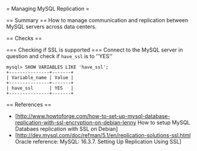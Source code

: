 = Managing MySQL Replication =

== Summary ==
How to manage communication and replication between MySQL servers across data centers.

== Checks ==

=== Checking if SSL is supported ===
Connect to the MySQL server in question and check if <code>have_ssl</code> is to ''YES''

    mysql> SHOW VARIABLES LIKE 'have_ssl';
    +---------------+-------+
    | Variable_name | Value |
    +---------------+-------+
    | have_ssl      | YES   |
    +---------------+-------+


== References ==
* [http://www.howtoforge.com/how-to-set-up-mysql-database-replication-with-ssl-encryption-on-debian-lenny How to setup MySQL Databaes replication with SSL on Debian]
* [http://dev.mysql.com/doc/refman/5.1/en/replication-solutions-ssl.html Oracle reference: MySQL: 16.3.7. Setting Up Replication Using SSL]